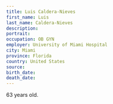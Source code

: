 ```yaml
---
title: Luis Caldera-Nieves
first_name: Luis
last_name: Caldera-Nieves
description: 
portrait: 
occupation: OB GYN
employer: University of Miami Hospital
city: Miami
province: Florida
country: United States
source: 
birth_date: 
death_date: 
---
```


63 years old.